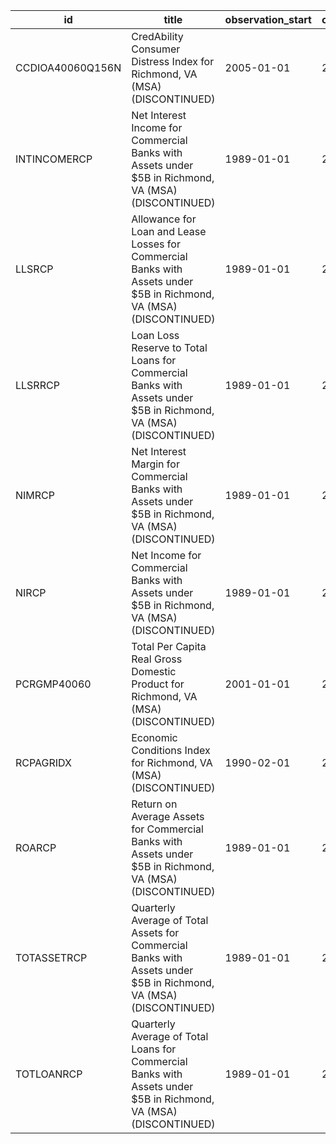 | id               | title                                                                                                               | observation_start   | observation_end   |
|------------------|---------------------------------------------------------------------------------------------------------------------|---------------------|-------------------|
| CCDIOA40060Q156N | CredAbility Consumer Distress Index for Richmond, VA (MSA) (DISCONTINUED)                                           | 2005-01-01          | 2013-01-01        |
| INTINCOMERCP     | Net Interest Income for Commercial Banks with Assets under $5B in Richmond, VA (MSA) (DISCONTINUED)                 | 1989-01-01          | 2020-07-01        |
| LLSRCP           | Allowance for Loan and Lease Losses for Commercial Banks with Assets under $5B in Richmond, VA (MSA) (DISCONTINUED) | 1989-01-01          | 2020-07-01        |
| LLSRRCP          | Loan Loss Reserve to Total Loans for Commercial Banks with Assets under $5B in Richmond, VA (MSA) (DISCONTINUED)    | 1989-01-01          | 2020-07-01        |
| NIMRCP           | Net Interest Margin for Commercial Banks with Assets under $5B in Richmond, VA (MSA) (DISCONTINUED)                 | 1989-01-01          | 2020-07-01        |
| NIRCP            | Net Income for Commercial Banks with Assets under $5B in Richmond, VA (MSA) (DISCONTINUED)                          | 1989-01-01          | 2020-07-01        |
| PCRGMP40060      | Total Per Capita Real Gross Domestic Product for Richmond, VA (MSA) (DISCONTINUED)                                  | 2001-01-01          | 2017-01-01        |
| RCPAGRIDX        | Economic Conditions Index for Richmond, VA (MSA) (DISCONTINUED)                                                     | 1990-02-01          | 2019-12-01        |
| ROARCP           | Return on Average Assets for Commercial Banks with Assets under $5B in Richmond, VA (MSA) (DISCONTINUED)            | 1989-01-01          | 2020-07-01        |
| TOTASSETRCP      | Quarterly Average of Total Assets for Commercial Banks with Assets under $5B in Richmond, VA (MSA) (DISCONTINUED)   | 1989-01-01          | 2020-07-01        |
| TOTLOANRCP       | Quarterly Average of Total Loans for Commercial Banks with Assets under $5B in Richmond, VA (MSA) (DISCONTINUED)    | 1989-01-01          | 2020-07-01        |